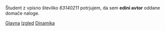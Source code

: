 Študent z vpisno številko _63140211_ potrjujem, da sem __edini avtor__ oddane domače naloge.

[Glavna](https://rawgit.com/MatjazPsenica/stroboskop/master/stroboskop.html)
[Izgled](https://rawgit.com/MatjazPsenica/stroboskop/izgled/stroboskop.html)
[Dinamika](https://rawgit.com/MatjazPsenica/stroboskop/dinamika/stroboskop.html)